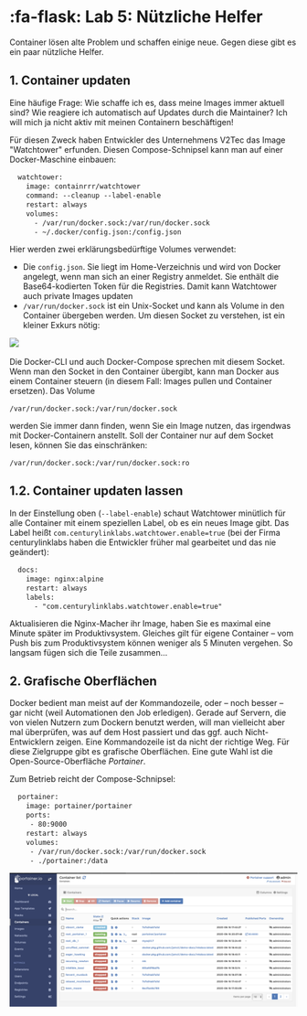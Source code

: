 # :fa-flask: Lab 5: Nützliche Helfer

Container lösen alte Problem und schaffen einige neue. Gegen diese gibt es ein paar nützliche Helfer.

## 1. Container updaten

Eine häufige Frage: Wie schaffe ich es, dass meine Images immer aktuell sind? Wie reagiere ich automatisch auf Updates durch die Maintainer? Ich will mich ja nicht aktiv mit meinen Containern beschäftigen!

Für diesen Zweck haben Entwickler des Unternehmens V2Tec das Image "Watchtower" erfunden. Diesen Compose-Schnipsel kann man auf einer Docker-Maschine einbauen:

```
  watchtower:
    image: containrrr/watchtower
    command: --cleanup --label-enable
    restart: always
    volumes:
      - /var/run/docker.sock:/var/run/docker.sock
      - ~/.docker/config.json:/config.json
```

Hier werden zwei erklärungsbedürftige Volumes verwendet:

* Die `config.json`. Sie liegt im Home-Verzeichnis und wird von Docker angelegt, wenn man sich an einer Registry anmeldet. Sie enthält die Base64-kodierten Token für die Registries. Damit kann Watchtower auch private Images updaten
* `/var/run/docker.sock` ist ein Unix-Socket und kann als Volume in den Container übergeben werden. Um diesen Socket zu verstehen, ist ein kleiner Exkurs nötig:

![ ](https://www.heise.de/select/ct/2019/6/1552302827309625/contentimages/jam.Docker.mbr_IG.jpg)

Die Docker-CLI und auch Docker-Compose sprechen mit diesem Socket. Wenn man den Socket in den Container übergibt, kann man Docker aus einem Container steuern (in diesem Fall: Images pullen und Container ersetzen). Das Volume

```
/var/run/docker.sock:/var/run/docker.sock
```

werden Sie immer dann finden, wenn Sie ein Image nutzen, das irgendwas mit Docker-Containern anstellt. Soll der Container nur auf dem Socket lesen, können Sie das einschränken:

```
/var/run/docker.sock:/var/run/docker.sock:ro
```

## 1.2. Container updaten lassen

In der Einstellung oben (`--label-enable`) schaut Watchtower minütlich für alle Container mit einem speziellen Label, ob es ein neues Image gibt. Das Label heißt `com.centurylinklabs.watchtower.enable=true` (bei der Firma centurylinklabs haben die Entwickler früher mal gearbeitet und das nie geändert):

```
  docs:
    image: nginx:alpine
    restart: always
    labels:
      - "com.centurylinklabs.watchtower.enable=true"
```

Aktualisieren die Nginx-Macher ihr Image, haben Sie es maximal eine Minute später im Produktivsystem. Gleiches gilt für eigene Container – vom Push bis zum Produktivsystem können weniger als 5 Minuten vergehen. So langsam fügen sich die Teile zusammen...


## 2. Grafische Oberflächen

Docker bedient man meist auf der Kommandozeile, oder – noch besser – gar nicht (weil Automationen den Job erledigen). Gerade auf Servern, die von vielen Nutzern zum Dockern benutzt werden, will man vielleicht aber mal überprüfen, was auf dem Host passiert und das ggf. auch Nicht-Entwicklern zeigen. Eine Kommandozeile ist da nicht der richtige Weg. Für diese Zielgruppe gibt es grafische Oberflächen. Eine gute Wahl ist die Open-Source-Oberfläche *Portainer*.

Zum Betrieb reicht der Compose-Schnipsel:

```
  portainer:
    image: portainer/portainer
    ports:
     - 80:9000
    restart: always
    volumes:
     - /var/run/docker.sock:/var/run/docker.sock
     - ./portainer:/data
```

![Portainer zeigt in einer Weboberfläche, wie es auf dem Docker-Host aussieht.](portainer.png)